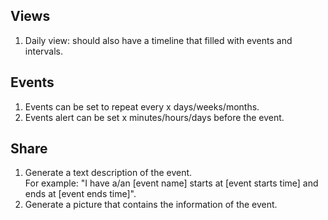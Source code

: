 ## Views
  1. Daily view: should also have a timeline that filled with events and intervals.

## Events
  1. Events can be set to repeat every x days/weeks/months.
  2. Events alert can be set x minutes/hours/days before the event.

## Share
  1. Generate a text description of the event.  
  For example: "I have a/an [event name] starts at [event starts time] and ends at [event ends time]".
  2. Generate a picture that contains the information of the event.

